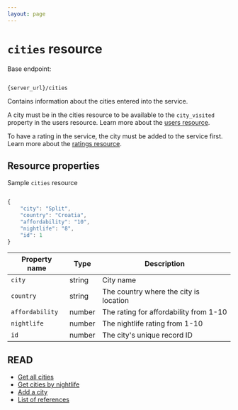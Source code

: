 ```yaml
---
layout: page
---
```


# `cities` resource

Base endpoint:

```shell

{server_url}/cities
```

Contains information about the cities entered into the service.

A city must be in the cities resource to be available to the `city_visited` property in the users resource. Learn more about the [users resource](users.md).

To have a rating in the service, the city must be added to
the service first. Learn more about the [ratings resource](ratings.md).

## Resource properties

Sample `cities` resource

```js

{
    "city": "Split",
    "country": "Croatia",
    "affordability": "10",
    "nightlife": "8",
    "id": 1
}
```

| Property name | Type | Description |
| ------------- | ----------- | ----------- |
| `city` | string | City name |
| `country` | string | The country where the city is location |
| `affordability` | number | The rating for affordability from 1-10|
| `nightlife` | number | The nightlife rating from 1-10 |
| `id` | number | The city's unique record ID |

## READ

* [Get all cities](cities-get-all-cities.md)
* [Get cities by nightlife](cities-get-by-nightlife.md)
* [Add a city](cities-add-city.md)
* [List of references](../referencetopics.md)
